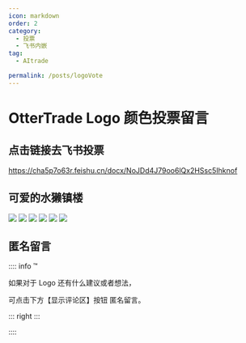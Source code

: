 ```yaml
---
icon: markdown
order: 2
category:
  - 投票
  - 飞书内嵌
tag:
  - AItrade

permalink: /posts/logoVote
---
```


# OtterTrade Logo 颜色投票留言

## 点击链接去飞书投票

https://cha5p7o63r.feishu.cn/docx/NoJDd4J79oo6lQx2HSsc5Ihknof

## 可爱的水獭镇楼

![](//file.mo7.cc/static/otter/1.jpg)
![](//file.mo7.cc/static/otter/2.jpg)
![](//file.mo7.cc/static/otter/3.jpg)
![](//file.mo7.cc/static/otter/4.jpg)
![](//file.mo7.cc/static/otter/5.jpg)
![](//file.mo7.cc/static/otter/6.jpg)

## 匿名留言

:::: info ™

如果对于 Logo 还有什么建议或者想法，

可点击下方【显示评论区】按钮 匿名留言。

::: right
:::

::::
